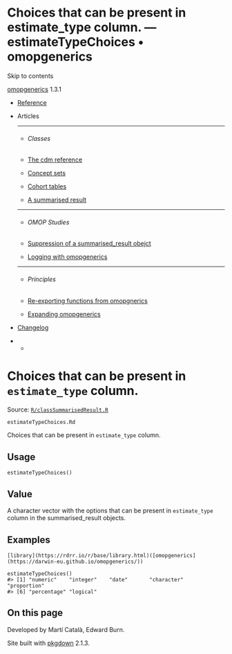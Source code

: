 # Choices that can be present in estimate_type column. — estimateTypeChoices • omopgenerics

Skip to contents

[omopgenerics](../index.html) 1.3.1

  * [Reference](../reference/index.html)
  * Articles
    * * * *

    * ###### Classes

    * [The cdm reference](../articles/cdm_reference.html)
    * [Concept sets](../articles/codelists.html)
    * [Cohort tables](../articles/cohorts.html)
    * [A summarised result](../articles/summarised_result.html)
    * * * *

    * ###### OMOP Studies

    * [Suppression of a summarised_result obejct](../articles/suppression.html)
    * [Logging with omopgenerics](../articles/logging.html)
    * * * *

    * ###### Principles

    * [Re-exporting functions from omopgnerics](../articles/reexport.html)
    * [Expanding omopgenerics](../articles/expanding_omopgenerics.html)
  * [Changelog](../news/index.html)


  *   * [](https://github.com/darwin-eu/omopgenerics/)



# Choices that can be present in `estimate_type` column.

Source: [`R/classSummarisedResult.R`](https://github.com/darwin-eu/omopgenerics/blob/v1.3.1/R/classSummarisedResult.R)

`estimateTypeChoices.Rd`

Choices that can be present in `estimate_type` column.

## Usage
    
    
    estimateTypeChoices()

## Value

A character vector with the options that can be present in `estimate_type` column in the summarised_result objects.

## Examples
    
    
    [library](https://rdrr.io/r/base/library.html)([omopgenerics](https://darwin-eu.github.io/omopgenerics/))
    
    estimateTypeChoices()
    #> [1] "numeric"    "integer"    "date"       "character"  "proportion"
    #> [6] "percentage" "logical"   
    
    

## On this page

Developed by Martí Català, Edward Burn.

Site built with [pkgdown](https://pkgdown.r-lib.org/) 2.1.3.
